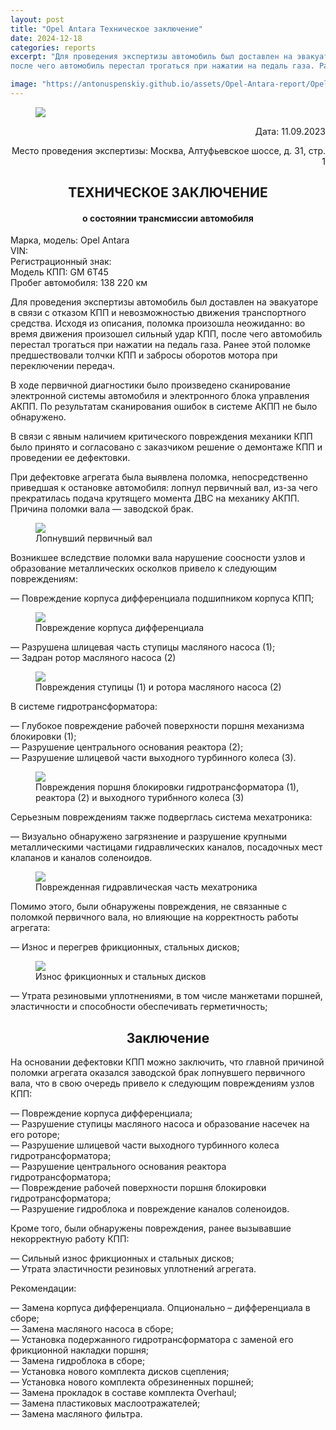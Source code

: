 ```yaml
---
layout: post
title: "Opel Antara Техническое заключение"
date: 2024-12-18
categories: reports
excerpt: "Для проведения экспертизы автомобиль был доставлен на эвакуаторе в связи с отказом КПП и невозможностью движения транспортного средства. Исходя из описания, поломка произошла неожиданно: во время движения произошел сильный удар КПП,
после чего автомобиль перестал трогаться при нажатии на педаль газа. Ранее этой поломке предшествовали толчки КПП и забросы оборотов мотора при переключении передач."

image: "https://antonuspenskiy.github.io/assets/Opel-Antara-report/Opel-Antara-car-photo.jpg"
---
```


<link rel="stylesheet" href="https://antonuspenskiy.github.io/assets/style.css">

<div class="article-container">

<figure>
  <img src="https://antonuspenskiy.github.io/assets/CTT-header.jpg">
</figure>

<p align="right">Дата: 11.09.2023</p>
<p align="right">Место проведения экспертизы: Москва, Алтуфьевское шоссе, д. 31, стр. 1</p>

<h2 align="center">ТЕХНИЧЕСКОЕ ЗАКЛЮЧЕНИЕ</h2>
<h4 align="center">о состоянии трансмиссии автомобиля</h4>

<p>
Марка, модель: Opel Antara<br/>
VIN:<br/>
Регистрационный знак:<br/>
Модель КПП: GM 6T45<br/>
Пробег автомобиля: 138 220 км<br/>
</p>

<p>Для проведения экспертизы автомобиль был доставлен на эвакуаторе в связи с отказом КПП и невозможностью движения транспортного средства. Исходя из описания, поломка произошла неожиданно: во время движения произошел сильный удар КПП,
после чего автомобиль перестал трогаться при нажатии на педаль газа. Ранее этой поломке предшествовали толчки КПП и забросы оборотов мотора при переключении передач.</p>

<p>В ходе первичной диагностики было произведено сканирование электронной системы автомобиля и электронного блока управления АКПП. По результатам сканирования ошибок в системе АКПП не было обнаружено.</p>

<p>В связи с явным наличием критического повреждения механики КПП было принято и согласовано с заказчиком решение о демонтаже КПП и проведении ее дефектовки.</p>

<p>При дефектовке агрегата была выявлена поломка, непосредственно приведшая к остановке автомобиля: лопнул первичный вал, из-за чего прекратилась подача крутящего момента ДВС на механику АКПП. Причина поломки вала — заводской брак.</p>

<figure>
  <img src="https://antonuspenskiy.github.io/assets/Opel-Antara-report/Opel-Antara-Shaft-broken.jpg">
  <figcaption>Лопнувший первичный вал</figcaption>
</figure>

<p>Возникшее вследствие поломки вала нарушение соосности узлов и образование металлических осколков привело к следующим повреждениям:</p>

<p>— Повреждение корпуса дифференциала подшипником корпуса КПП;</p>

<figure>
  <img src="https://antonuspenskiy.github.io/assets/Opel-Antara-report/Opel-Antara-diff.jpg">
  <figcaption>Повреждение корпуса дифференциала</figcaption>
</figure>

<p>
— Разрушена шлицевая часть ступицы масляного насоса (1);<br/>
— Задран ротор масляного насоса (2)<br/>
</p>

<figure>
  <img src="https://antonuspenskiy.github.io/assets/Opel-Antara-report/Opel-Antara-pump.jpg">
  <figcaption>Повреждения ступицы (1) и ротора масляного насоса (2)</figcaption>
</figure>

<p>В системе гидротрансформатора:</p> 

<p>
— Глубокое повреждение рабочей поверхности поршня механизма блокировки (1);<br/>
— Разрушение центрального основания реактора (2);<br/>
— Разрушение шлицевой части выходного турбинного колеса (3).<br/>
</p>

<figure>
  <img src="https://antonuspenskiy.github.io/assets/Opel-Antara-report/Opel-Antara-TQ.jpg">
  <figcaption>Повреждения поршня блокировки гидротрансформатора (1), реактора (2) и выходного турибнного колеса (3)</figcaption>
</figure>

<p>Серьезным повреждениям также подверглась система мехатроника:</p>

<p>— Визуально обнаружено загрязнение и разрушение крупными металлическими частицами гидравлических каналов, посадочных мест клапанов и каналов соленоидов.</p>

<figure>
  <img src="https://antonuspenskiy.github.io/assets/Opel-Antara-report/Opel-Antara-valve-body.jpg">
  <figcaption>Поврежденная гидравлическая часть мехатроника</figcaption>
</figure>

<p>Помимо этого, были обнаружены повреждения, не связанные с поломкой первичного вала, но влияющие на корректность работы агрегата:</p>

<p>— Износ и перегрев фрикционных, стальных дисков;</p>

<figure>
  <img src="https://antonuspenskiy.github.io/assets/Opel-Antara-report/Opel-Antara-plates-wearout.jpg">
  <figcaption>Износ фрикционных и стальных дисков</figcaption>
</figure>

<p>— Утрата резиновыми уплотнениями, в том числе манжетами поршней, эластичности и способности обеспечивать герметичность;</p>

<h2 align="center">Заключение</h2>

<p>На основании дефектовки КПП можно заключить, что главной причиной поломки агрегата оказался заводской брак лопнувшего первичного вала, что в свою очередь привело к следующим повреждениям узлов КПП:</p>

<p>
— Повреждение корпуса дифференциала;<br/>
— Разрушение ступицы масляного насоса и образование насечек на его роторе;<br/>
— Разрушение шлицевой части выходного турбинного колеса гидротрансформатора;<br/>
— Разрушение центрального основания реактора гидротрансформатора;<br/>
— Повреждение рабочей поверхности поршня блокировки гидротрансформатора;<br/>
— Разрушение гидроблока и повреждение каналов соленоидов.<br/>
</p>

<p>Кроме того, были обнаружены повреждения, ранее вызывавшие некорректную работу КПП:</p>

<p>
— Сильный износ фрикционных и стальных дисков;<br/>
— Утрата эластичности резиновых уплотнений агрегата.<br/>
</p>

<p>Рекомендации:</p>

<p>
— Замена корпуса дифференциала. Опционально – дифференциала в сборе;<br/>
— Замена масляного насоса в сборе;<br/>
— Установка подержанного гидротрансформатора с заменой его фрикционной накладки поршня;<br/>
— Замена гидроблока в сборе;<br/>
— Установка нового комплекта дисков сцепления;<br/>
— Установка нового комплекта обрезиненных поршней;<br/>
— Замена прокладок в составе комплекта Overhaul;<br/>
— Замена пластиковых маслоотражателей;<br/>
— Замена масляного фильтра.<br/>
</p>

</div>

